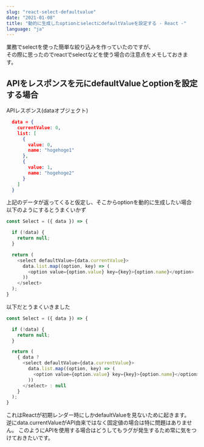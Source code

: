 ```yaml
---
slug: "react-select-defaultvalue"
date: "2021-01-08"
title: "動的に生成したoptionとselectにdefaultValueを設定する - React -"
language: "ja"
---
```


業務でselectを使った簡単な絞り込みを作っていたのですが、  
その際に思ったのでreactでselectなどを使う場合の注意点をメモしておきます。

## APIをレスポンスを元にdefaultValueとoptionを設定する場合
APIレスポンス(dataオブジェクト)  
```json
  data = {
    currentValue: 0, 
    list: [
      { 
        value: 0, 
        name: "hogehoge1"
      },
      {
        value: 1,
        name: "hogehoge2"
      }
    ]
  }
```  

上記のデータが返ってくると仮定し、そこからoptionを動的に生成したい場合   
以下のようにするとうまくいかず  

```javascript
const Select = ({ data }) => {

  if (!data) {
    return null;
  }

  return (
    <select defaultValue={data.currentValue}>
      data.list.map((option, key) => (
        <option value={option.value} key={key}>{option.name}</option>
      ))
    </select>
  );
}
```  

以下だとうまくいきました  

```javascript
const Select = ({ data }) => {

  if (!data) {
    return null;
  }

  return (
    { data ?
      <select defaultValue={data.currentValue}>
        data.list.map((option, key) => (
          <option value={option.value} key={key}>{option.name}</option>
        ))
      </select> : null
    }
  );
}
```  

これはReactが初期レンダー時にしかdefaultValueを見ないために起きます。  
逆にdata.currentValueがAPI由来ではなく固定値の場合は特に問題はありません。
このようにAPIを使用する場合はどうしてもラグが発生するため常に気をつけておきたいです。  

